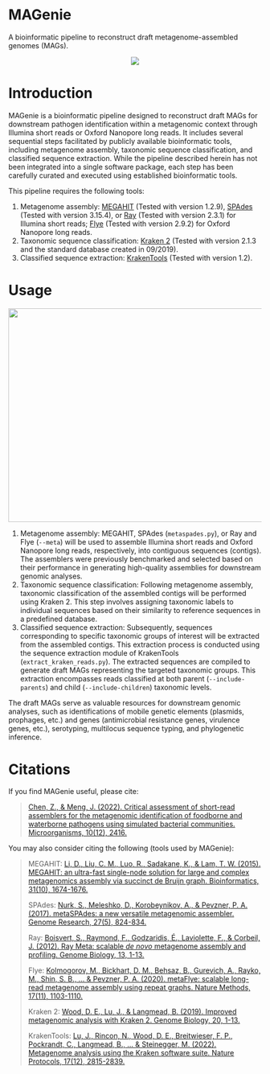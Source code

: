 # MAGenie
A bioinformatic pipeline to reconstruct draft metagenome-assembled genomes (MAGs).

<p align="center">
<img src="https://github.com/jackchen129/MAGenie/assets/49889016/042feb5d-7056-465c-bb44-acf4ccd80737">
</p>

# Introduction
MAGenie is a bioinformatic pipeline designed to reconstruct draft MAGs for downstream pathogen identification within a metagenomic context through Illumina short reads or Oxford Nanopore long reads. It includes several sequential steps facilitated by publicly available bioinformatic tools, including metagenome assembly, taxonomic sequence classification, and classified sequence extraction. While the pipeline described herein has not been integrated into a single software package, each step has been carefully curated and executed using established bioinformatic tools. 

This pipeline requires the following tools: 
1. Metagenome assembly: [MEGAHIT](https://github.com/voutcn/megahit) (Tested with version 1.2.9), [SPAdes](https://github.com/ablab/spades) (Tested with version 3.15.4), or [Ray](https://github.com/sebhtml/ray) (Tested with version 2.3.1) for Illumina short reads; [Flye](https://github.com/fenderglass/Flye) (Tested with version 2.9.2) for Oxford Nanopore long reads.
2. Taxonomic sequence classification: [Kraken 2](https://github.com/DerrickWood/kraken2) (Tested with version 2.1.3 and the standard database created in 09/2019).
3. Classified sequence extraction: [KrakenTools](https://github.com/jenniferlu717/KrakenTools) (Tested with version 1.2).

# Usage

<p align="center">
<img width="800" height="424.7427"src="https://github.com/jackchen129/MAGenie/assets/49889016/410d5ad4-2ea6-4f6b-b622-c0fafb526abe">
</p>

1. Metagenome assembly: MEGAHIT, SPAdes (`metaspades.py`), or Ray and Flye (`--meta`) will be used to assemble Illumina short reads and Oxford Nanopore long reads, respectively, into contiguous sequences (contigs). The assemblers were previously benchmarked and selected based on their performance in generating high-quality assemblies for downstream genomic analyses.
2. Taxonomic sequence classification: Following metagenome assembly, taxonomic classification of the assembled contigs will be performed using Kraken 2. This step involves assigning taxonomic labels to individual sequences based on their similarity to reference sequences in a predefined database.
3. Classified sequence extraction: Subsequently, sequences corresponding to specific taxonomic groups of interest will be extracted from the assembled contigs. This extraction process is conducted using the sequence extraction module of KrakenTools (`extract_kraken_reads.py`). The extracted sequences are compiled to generate draft MAGs representing the targeted taxonomic groups. This extraction encompasses reads classified at both parent (`--include-parents`) and child (`--include-children`) taxonomic levels.

The draft MAGs serve as valuable resources for downstream genomic analyses, such as identifications of mobile genetic elements (plasmids, prophages, etc.) and genes (antimicrobial resistance genes, virulence genes, etc.), serotyping, multilocus sequence typing, and phylogenetic inference.

# Citations
If you find MAGenie useful, please cite: 

>[Chen, Z., & Meng, J. (2022). Critical assessment of short-read assemblers for the metagenomic identification of foodborne and waterborne pathogens using simulated bacterial communities. Microorganisms, 10(12), 2416.](https://www.mdpi.com/2076-2607/10/12/2416)

You may also consider citing the following (tools used by MAGenie): 

>MEGAHIT: 
>[Li, D., Liu, C. M., Luo, R., Sadakane, K., & Lam, T. W. (2015). MEGAHIT: an ultra-fast single-node solution for large and complex metagenomics assembly via succinct de Bruijn graph. Bioinformatics, 31(10), 1674-1676.](https://academic.oup.com/bioinformatics/article/31/10/1674/177884)
>
>SPAdes: 
>[Nurk, S., Meleshko, D., Korobeynikov, A., & Pevzner, P. A. (2017). metaSPAdes: a new versatile metagenomic assembler. Genome Research, 27(5), 824-834.](https://genome.cshlp.org/content/27/5/824)
>
>Ray: 
>[Boisvert, S., Raymond, F., Godzaridis, É., Laviolette, F., & Corbeil, J. (2012). Ray Meta: scalable *de* *novo* metagenome assembly and profiling. Genome Biology, 13, 1-13.](https://link.springer.com/article/10.1186/gb-2012-13-12-r122)
>
>Flye: 
>[Kolmogorov, M., Bickhart, D. M., Behsaz, B., Gurevich, A., Rayko, M., Shin, S. B., ... & Pevzner, P. A. (2020). metaFlye: scalable long-read metagenome assembly using repeat graphs. Nature Methods, 17(11), 1103-1110.](https://www.nature.com/articles/s41592-020-00971-x)
>
>Kraken 2: 
>[Wood, D. E., Lu, J., & Langmead, B. (2019). Improved metagenomic analysis with Kraken 2. Genome Biology, 20, 1-13.](https://link.springer.com/article/10.1186/s13059-019-1891-0)
>
>KrakenTools: 
>[Lu, J., Rincon, N., Wood, D. E., Breitwieser, F. P., Pockrandt, C., Langmead, B., ... & Steinegger, M. (2022). Metagenome analysis using the Kraken software suite. Nature Protocols, 17(12), 2815-2839.](https://www.nature.com/articles/s41596-022-00738-y)


